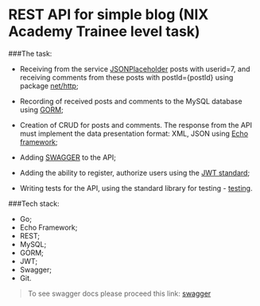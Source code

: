 # REST API for simple blog (NIX Academy Trainee level task)

###The task:

* Receiving from the service [JSONPlaceholder](https://jsonplaceholder.typicode.com) posts with userid=7, and receiving comments from these posts with postId={postId} using package [net/http](https://pkg.go.dev/net/http);

* Recording of received posts and comments to the MySQL database using [GORM](https://gorm.io/);

* Creation of CRUD for posts and comments. The response from the API must implement the data presentation format: XML, JSON using [Echo framework](https://echo.labstack.com/);

* Adding [SWAGGER](https://swagger.io/) to the API;

* Adding the ability to register, authorize users using the [JWT standard](https://jwt.io/);

* Writing tests for the API, using the standard library for testing - [testing](https://pkg.go.dev/testing).

###Tech stack:

* Go;
* Echo Framework;
* REST; 
* MySQL; 
* GORM; 
* JWT; 
* Swagger; 
* Git.

> To see swagger docs please proceed this link: [swagger](http://localhost:8080/swagger/index.html)